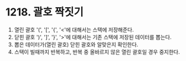 # 1218. 괄호 짝짓기

1. 열린 괄호 '(', '[', '{', '<'에 대해서는 스택에 저장해준다.
2. 닫힌 괄호 ')', ']', '}', '>'에 대해서는 기존 스택에 저장된 데이터를 뽑는다.
3. 뽑은 데이터가(열린 괄호) 닫힌 괄호와 알맞은지 확인한다.
4. 스택이 빌때까지 반복하고, 반복 중 올바르지 않은 열린 괄호일 경우 중지한다.
